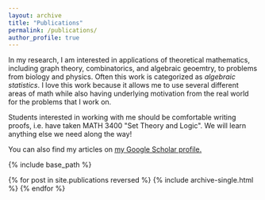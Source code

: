 ```yaml
---
layout: archive
title: "Publications"
permalink: /publications/
author_profile: true
---
```


In my research, I am interested in applications of theoretical mathematics, including graph theory, combinatorics, and algebraic geoemtry, to problems from biology and physics.  Often this work is categorized as <i>algebraic statistics</i>.  I love this work because it allows me to use several different areas of math while also having underlying motivation from the real world for the problems that I work on.

Students interested in working with me should be comfortable writing proofs, i.e. have taken MATH 3400 "Set Theory and Logic".  We will learn anything else we need along the way!

You can also find my articles on <u><a href="{{https://scholar.google.com/citations?user=cxfkHa8AAAAJ&hl=en&oi=ao}}">my Google Scholar profile</a>.</u>

{% include base_path %}

{% for post in site.publications reversed %}
  {% include archive-single.html %}
{% endfor %}

